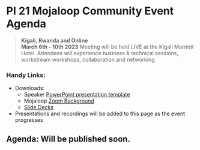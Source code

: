 # PI 21 Mojaloop Community Event Agenda

> **Kigali, Rwanda and Online**  
> __March 6th - 10th 2023__
Meeting will be held LIVE at the Kigali Marriott Hotel. 
Attendees will experience business & technical sessions, workstream workshops, collaboration and networking

### Handy Links:
* Downloads:
  - Speaker [PowerPoint presentation template](https://github.com/mojaloop/documentation-artifacts/tree/master/presentations/pi_21_march_2023/presentations/presentation_template.pptx)
  - Mojaloop [Zoom Background](https://github.com/mojaloop/documentation-artifacts/tree/master/presentations/pi_21_march_2023/presentations/zoom_bg.png)  
  - [Slide Decks](https://github.com/mojaloop/documentation-artifacts/tree/master/presentations/pi_21_march_2023/presentations)
* Presentations and recordings will be added to this page as the event progresses

## Agenda: Will be published soon.
